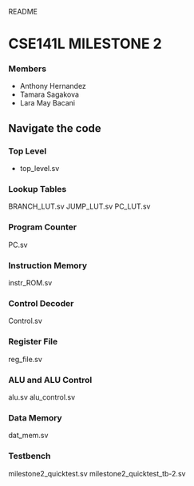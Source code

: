 README

# CSE141L MILESTONE 2

### Members
* Anthony Hernandez
* Tamara Sagakova
* Lara May Bacani

## Navigate the code

### Top Level
* top_level.sv

### Lookup Tables
BRANCH_LUT.sv
JUMP_LUT.sv
PC_LUT.sv

### Program Counter
PC.sv

### Instruction Memory
instr_ROM.sv

### Control Decoder
Control.sv

### Register File
reg_file.sv

### ALU and ALU Control
alu.sv
alu_control.sv

### Data Memory
dat_mem.sv

### Testbench
milestone2_quicktest.sv
milestone2_quicktest_tb-2.sv

